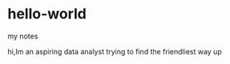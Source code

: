 # hello-world
my notes 






















































































































































































































































































































































































































































































































































































































































































































































































































































































































































































































































































































































































































































































































































































































































































































































































































































































































































































































































































































































































































































































































































































































































































































































































































































































































































































































































































































































































































































































































































































































































































































































































































































hi,Im an aspiring data analyst trying to find the friendliest way up














